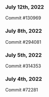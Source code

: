 ### July 12th, 2022

Commit #130969

### July 8th, 2022

Commit #294081

### July 5th, 2022

Commit #314353


### July 4th, 2022

Commit #72281
